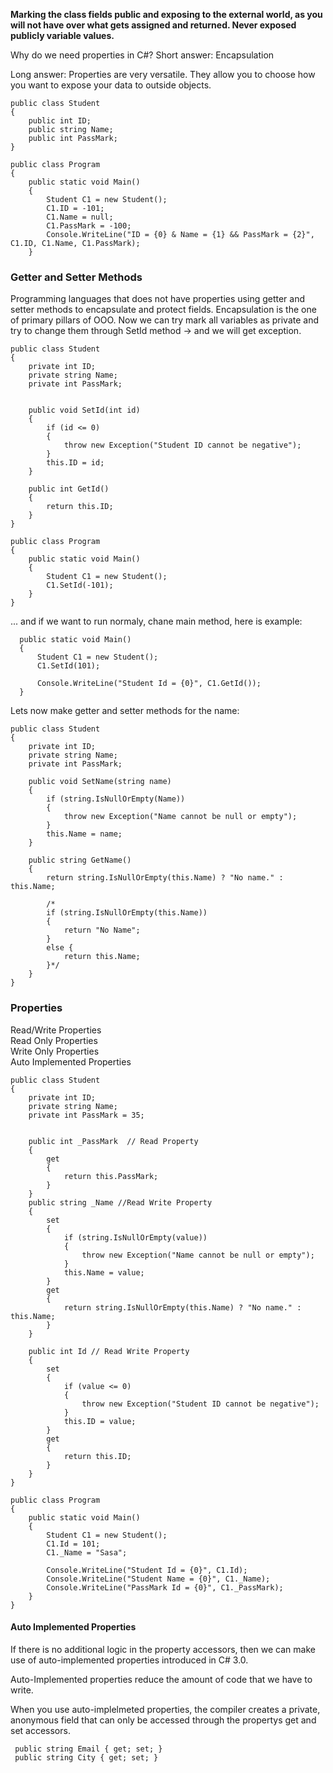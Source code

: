 **Marking the class fields public and exposing to the external world, as you will not have over what gets assigned and returned. Never exposed publicly variable values.**

Why do we need properties in C#?
Short answer: Encapsulation

Long answer: Properties are very versatile. They allow you to choose how you want to expose your data to outside objects.


```
public class Student
{
    public int ID;
    public string Name;
    public int PassMark;        
}

public class Program
{
    public static void Main()
    {
        Student C1 = new Student();
        C1.ID = -101;
        C1.Name = null;
        C1.PassMark = -100;
        Console.WriteLine("ID = {0} & Name = {1} && PassMark = {2}", C1.ID, C1.Name, C1.PassMark);
    }
```

### Getter and Setter Methods

Programming languages that does not have properties using getter and setter methods to encapsulate and protect fields.
Encapsulation is the one of primary pillars of OOO.
Now we can try mark all variables as private and try to change them through SetId method -> and we will get exception.

```
public class Student
{
    private int ID;
    private string Name;
    private int PassMark;


    public void SetId(int id)
    {
        if (id <= 0)
        {
            throw new Exception("Student ID cannot be negative");
        }
        this.ID = id;
    }

    public int GetId()
    {
        return this.ID;
    }
}

public class Program
{
    public static void Main()
    {
        Student C1 = new Student();
        C1.SetId(-101);       
    }
}
```

... and if we want to run normaly, chane main method, here is example:

```
  public static void Main()
  {
      Student C1 = new Student();
      C1.SetId(101);

      Console.WriteLine("Student Id = {0}", C1.GetId());  
  }
```

Lets now make getter and setter methods for the name:

```
public class Student
{
    private int ID;
    private string Name;
    private int PassMark;

    public void SetName(string name)
    {
        if (string.IsNullOrEmpty(Name))
        {
            throw new Exception("Name cannot be null or empty");
        }
        this.Name = name;
    }

    public string GetName()
    {
        return string.IsNullOrEmpty(this.Name) ? "No name." : this.Name;

        /* 
        if (string.IsNullOrEmpty(this.Name))
        {
            return "No Name";
        }
        else {
            return this.Name;
        }*/
    }
}
```

### Properties

Read/Write Properties \
Read Only Properties \
Write Only Properties \
Auto Implemented Properties

```
public class Student
{
    private int ID;
    private string Name;
    private int PassMark = 35;

    
    public int _PassMark  // Read Property
    { 
        get
        {
            return this.PassMark;
        }
    }
    public string _Name //Read Write Property
    {
        set 
        {
            if (string.IsNullOrEmpty(value))
            {
                throw new Exception("Name cannot be null or empty");
            }
            this.Name = value;
        }
        get
        {
            return string.IsNullOrEmpty(this.Name) ? "No name." : this.Name;
        }     
    }

    public int Id // Read Write Property
    {
        set
        {
            if (value <= 0)
            {
                throw new Exception("Student ID cannot be negative");
            }
            this.ID = value;
        }
        get
        {
            return this.ID;
        }
    }
}

public class Program
{
    public static void Main()
    {
        Student C1 = new Student();
        C1.Id = 101;
        C1._Name = "Sasa";

        Console.WriteLine("Student Id = {0}", C1.Id);
        Console.WriteLine("Student Name = {0}", C1._Name);
        Console.WriteLine("PassMark Id = {0}", C1._PassMark);
    }
}
```

#### Auto Implemented Properties

If there is no additional logic in the property accessors, then we can make use of auto-implemented properties introduced in C# 3.0.

Auto-Implemented properties reduce the amount of code that we have to write.

When you use auto-implelmeted properties, the compiler creates a private, anonymous field that can only be accessed through the propertys get and set accessors.

```
 public string Email { get; set; }
 public string City { get; set; }
```
